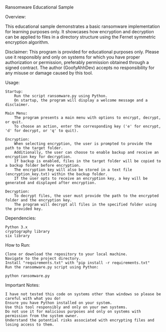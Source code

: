 Ransomware Educational Sample

Overview:

This educational sample demonstrates a basic ransomware implementation for learning purposes only. It showcases how encryption and decryption can be applied to files in a directory structure using the Fernet symmetric encryption algorithm.


Disclaimer: This program is provided for educational purposes only. Please use it responsibly and only on systems for which you have proper authorization or permission, preferably permission obtained through a signed contract. The author (GoofyAhhDev) accepts no responsibility for any misuse or damage caused by this tool.


Usage:

    Startup:
        Run the script ransomware.py using Python.
        On startup, the program will display a welcome message and a disclaimer.

    Main Menu:
        The program presents a main menu with options to encrypt, decrypt, or quit.
        To choose an action, enter the corresponding key ('e' for encrypt, 'd' for decrypt, or 'q' to quit).

    Encryption:
        When selecting encryption, the user is prompted to provide the path to the target folder.
        Additionally, the user can choose to enable backup and receive an encryption key for decryption.
        If backup is enabled, files in the target folder will be copied to a backup folder before encryption.
        The encryption key will also be stored in a text file (encryption_key.txt) within the backup folder.
        If the user opts to receive an encryption key, a key will be generated and displayed after encryption.

    Decryption:
        To decrypt files, the user must provide the path to the encrypted folder and the encryption key.
        The program will decrypt all files in the specified folder using the provided key.

Dependencies:

    Python 3.x
    cryptography library
    six library

How to Run:

    Clone or download the repository to your local machine.
    Navigate to the project directory.
    Install "requirements.txt" with "pip install -r requirements.txt"
    Run the ransomware.py script using Python:

    python ransomware.py

Important Notes:

    I have not tested this code on systems other than windows so please be careful with what you do!
    Ensure you have Python installed on your system.
    Use this tool responsibly and only on your own systems.
    Do not use it for malicious purposes and only on systems with permission from the system owner.
    Understand the potential risks associated with encrypting files and losing access to them.